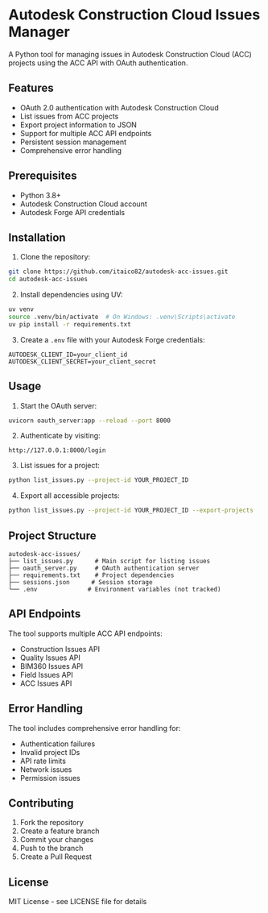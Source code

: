 # Autodesk Construction Cloud Issues Manager

A Python tool for managing issues in Autodesk Construction Cloud (ACC) projects using the ACC API with OAuth authentication.

## Features

- OAuth 2.0 authentication with Autodesk Construction Cloud
- List issues from ACC projects
- Export project information to JSON
- Support for multiple ACC API endpoints
- Persistent session management
- Comprehensive error handling

## Prerequisites

- Python 3.8+
- Autodesk Construction Cloud account
- Autodesk Forge API credentials

## Installation

1. Clone the repository:
```bash
git clone https://github.com/itaico82/autodesk-acc-issues.git
cd autodesk-acc-issues
```

2. Install dependencies using UV:
```bash
uv venv
source .venv/bin/activate  # On Windows: .venv\Scripts\activate
uv pip install -r requirements.txt
```

3. Create a `.env` file with your Autodesk Forge credentials:
```env
AUTODESK_CLIENT_ID=your_client_id
AUTODESK_CLIENT_SECRET=your_client_secret
```

## Usage

1. Start the OAuth server:
```bash
uvicorn oauth_server:app --reload --port 8000
```

2. Authenticate by visiting:
```
http://127.0.0.1:8000/login
```

3. List issues for a project:
```bash
python list_issues.py --project-id YOUR_PROJECT_ID
```

4. Export all accessible projects:
```bash
python list_issues.py --project-id YOUR_PROJECT_ID --export-projects
```

## Project Structure

```
autodesk-acc-issues/
├── list_issues.py      # Main script for listing issues
├── oauth_server.py     # OAuth authentication server
├── requirements.txt    # Project dependencies
├── sessions.json      # Session storage
└── .env              # Environment variables (not tracked)
```

## API Endpoints

The tool supports multiple ACC API endpoints:
- Construction Issues API
- Quality Issues API
- BIM360 Issues API
- Field Issues API
- ACC Issues API

## Error Handling

The tool includes comprehensive error handling for:
- Authentication failures
- Invalid project IDs
- API rate limits
- Network issues
- Permission issues

## Contributing

1. Fork the repository
2. Create a feature branch
3. Commit your changes
4. Push to the branch
5. Create a Pull Request

## License

MIT License - see LICENSE file for details